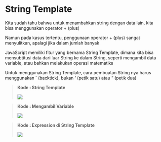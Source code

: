 # String Template

Kita sudah tahu bahwa untuk menambahkan string dengan data lain, kita bisa menggunakan operator + (plus)

Namun pada kasus tertentu, penggunaan operator + (plus) sangat menyulitkan, apalagi jika dalam jumlah banyak

JavaScript memiliki fitur yang bernama String Template, dimana kita bisa mensubtitusi data dari luar String ke dalam String, seperti mengambil data variable, atau bahkan melakukan operasi matematika

Untuk menggunakan String Template, cara pembuatan String nya harus menggunakan \` (backtick), bukan ‘ (petik satu) atau “ (petik dua)

> **Kode : String Template**
>
> ![](https://lh5.googleusercontent.com/ucceSuCnAHQ2XWT07h3SLEdR5LkxMd2sLReokWGW788R1b9qkpHMgxBB-MYeEQmZdDpzhvDgLVHq\_-8FW59nDwquCI0Q-MkBOCrMKjFU4XKd5MJi2a-ClMxvC7smQr-3-uov71Zag4tT3pPgBj4Caw)

> **Kode : Mengambil Variable**
>
> ![](https://lh5.googleusercontent.com/V5FX02AUVyBubyzT\_VHI1\_VmqkaRD7zBt4cl-AMi2Vh19VTTyxUpiYk9WFs\_\_s-Bm3DZTnRj\_rDhvMfEsKb9VfGWAE6Yqtr8U19RmzVXfnll7z2sjZD1UqlHrQjJuwNY1YLPhMSSRVb6vdQReR4qHQ)

> **Kode : Expression di String Template**
>
> ![](https://lh4.googleusercontent.com/PWSFfxMavR2\_8ry\_HTMMC\_KOvuyC6\_VvS-O3My28Wr4UPoJoLopVHs9tty\_9iWhzDAKR4C4mdNtmKs6DEokt65F5z\_k-kL05Q4nIn8GHrSP0cWJGJpT41-1iiRP6AkOqAsx1GodIJfJ6DdD6JUdOJg)
